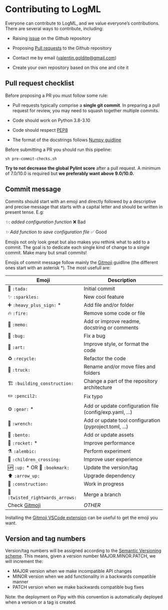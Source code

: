 # Contributing to LogML

Everyone can contribute to LogML, and we value everyone’s contributions.
There are several ways to contribute, including:

- Raising [issue](https://github.com/valentingol/logml/issues)
  on the Github repository

- Proposing [Pull requests](https://github.com/valentingol/logml/pulls)
  to the Github repository

- Contact me by email (valentin.goldite@gmail.com)

- Create your own repository based on this one and cite it

## Pull request checklist

Before proposing a PR you must follow some rule:

- Pull requests typically comprise a **single git commit**. In preparing a pull
  request for review, you may need to squash together multiple commits.

- Code should work on Python 3.8-3.10

- Code should respect [PEP8](https://peps.python.org/pep-0008/)

- The format of the docstrings follows [Numpy guidline](https://numpydoc.readthedocs.io/en/latest/format.html)

Before submitting a PR you should run this pipeline:

```script
sh pre-commit-checks.sh
```

**Try to not decrease the global Pylint score** after a pull request. A minimum
of 7.0/10.0 is required but **we preferably want above 9.0/10.0.**

## Commit message

Commits should start with an emoji and directly followed by a descriptive and
precise message that starts with a capital letter and should be written in present
tense. E.g:

*✨: added configuration function* ❌ Bad

*✨ Add function to save configuration file* ✅ Good

Emojis not only look great but also makes you rethink what to add to a commit.
The goal is to dedicate each single kind of change to a single commit. Make many
but small commits!

Emojis of commit message follow mainly the [Gitmoji](https://gitmoji.dev/) guidline
(the different ones start with an asterisk *). The most usefull are:

| Emoji                                 | Description                                            |
| ------------------------------------- | ------------------------------------------------------ |
| 🎉 `:tada:`                        | Initial commit                                         |
| ✨ `:sparkles:`                    | New cool feature                                       |
| ➕ `:heavy_plus_sign:` *           | Add file and/or folder                                 |
| 🔥 `:fire:`                        | Remove some code or file                               |
| 📝 `:memo:`                        | Add or improve readme, docstring or comments           |
| 🐛 `:bug:`                         | Fix a bug                                              |
| 🎨 `:art:`                         | Improve style, or format the code                      |
| ♻️ `:recycle:`                       | Refactor the code                                      |
| 🚚 `:truck:`                       | Rename and/or move files and folders                   |
| 🏗️ `:building_construction:`       | Change a part of the repository architecture           |
| ✏️  `:pencil2:`                      | Fix typo                                               |
| ⚙️  `:gear:` *                       | Add or update configuration file (config/exp.yaml, ...)|
| 🔧 `:wrench:`                      | Add or update tool configuration (pyproject.toml, ...) |
| 🍱 `:bento:`                       | Add or update assets                                   |
| 🚀 `:rocket:` *                    | Improve performance                                    |
| ⚗️ `:alembic:`                       | Perform experiment                                     |
| 🚸 `:children_crossing:`           | Improve user experience                                |
| 🆙 `:up:` * OR 🔖 `:bookmark:`  | Update the version/tag                                 |
| ⬆️  `:arrow_up:`                     | Upgrade dependency                                     |
| 🚧 `:construction:`                | Work in progress                                       |
| 🔀 `:twisted_rightwards_arrows:`   | Merge a branch                                         |
| Check [Gitmoji](https://gitmoji.dev/) | *OTHER*                                                |

Installing the [Gitmoji VSCode extension](https://marketplace.visualstudio.com/items?itemName=seatonjiang.gitmoji-vscode)
can be useful to get the emoji you want.

## Version and tag numbers

Version/tag numbers will be assigned according to the [Semantic Versioning scheme](https://semver.org/).
This means, given a version number MAJOR.MINOR.PATCH, we will increment the:

- MAJOR version when we make incompatible API changes
- MINOR version when we add functionality in a backwards compatible manner
- PATCH version when we make backwards compatible bug fixes

Note: the deployment on Pipy with this convention is automatically deployed when a version
or a tag is created.
